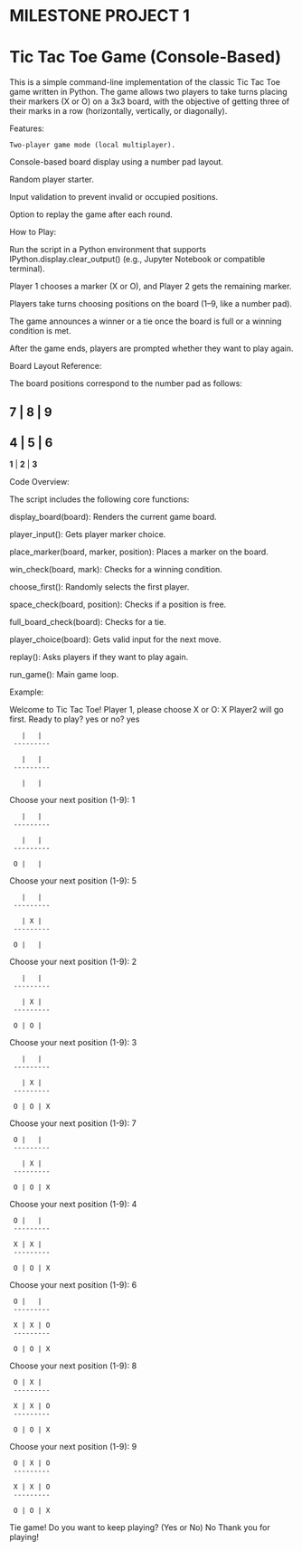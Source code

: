 # MILESTONE PROJECT 1
# Tic Tac Toe Game (Console-Based)
This is a simple command-line implementation of the classic Tic Tac Toe game written in Python. The game allows two players to take turns placing their markers (X or O) on a 3x3 board, with the objective of getting three of their marks in a row (horizontally, vertically, or diagonally).

Features:

	Two-player game mode (local multiplayer).

Console-based board display using a number pad layout.

Random player starter.

Input validation to prevent invalid or occupied positions.

Option to replay the game after each round.



How to Play:

Run the script in a Python environment that supports IPython.display.clear_output() (e.g., Jupyter Notebook or compatible terminal).

Player 1 chooses a marker (X or O), and Player 2 gets the remaining marker.

Players take turns choosing positions on the board (1–9, like a number pad).

The game announces a winner or a tie once the board is full or a winning condition is met.

After the game ends, players are prompted whether they want to play again.



Board Layout Reference:

The board positions correspond to the number pad as follows:

 **7** | **8** | **9**
---------------
 **4** | **5** | **6**
---------------
 **1** | **2** | **3**



 Code Overview:
 
The script includes the following core functions:

display_board(board): Renders the current game board.

player_input(): Gets player marker choice.

place_marker(board, marker, position): Places a marker on the board.

win_check(board, mark): Checks for a winning condition.

choose_first(): Randomly selects the first player.

space_check(board, position): Checks if a position is free.

full_board_check(board): Checks for a tie.

player_choice(board): Gets valid input for the next move.

replay(): Asks players if they want to play again.

run_game(): Main game loop.


Example:

Welcome to Tic Tac Toe!
Player 1, please choose X or O: X
Player2 will go first.
Ready to play? yes or no? yes

	   |   |  
	 ---------

	   |   |  
	 ---------

	   |   |  

Choose your next position (1-9): 1

	   |   |  
	 ---------

	   |   |  
	 ---------

	 O |   |  

Choose your next position (1-9): 5

	   |   |  
	 ---------

	   | X |  
	 ---------

	 O |   |  

Choose your next position (1-9): 2

	   |   |  
	 ---------

	   | X |  
	 ---------

	 O | O |  

Choose your next position (1-9): 3

	   |   |  
	 ---------

	   | X |  
	 ---------

	 O | O | X

Choose your next position (1-9): 7

	 O |   |  
	 ---------

	   | X |  
	 ---------

	 O | O | X

Choose your next position (1-9): 4

	 O |   |  
	 ---------

	 X | X |  
	 ---------

	 O | O | X

Choose your next position (1-9): 6

	 O |   |  
	 ---------

	 X | X | O
	 ---------

	 O | O | X

Choose your next position (1-9): 8

	 O | X |  
	 ---------

	 X | X | O
	 ---------

	 O | O | X

Choose your next position (1-9): 9

	 O | X | O
	 ---------

	 X | X | O
	 ---------

	 O | O | X

Tie game!
Do you want to keep playing? (Yes or No)  No
Thank you for playing!

